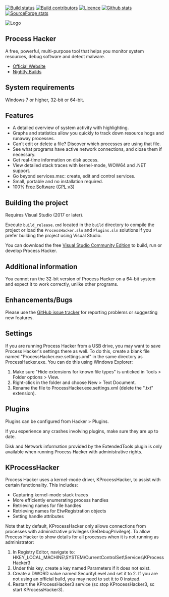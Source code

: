 [![Build status](https://img.shields.io/appveyor/ci/processhacker/processhacker.svg?style=for-the-badge)](https://ci.appveyor.com/project/processhacker/processhacker)
[![Build contributors](https://img.shields.io/github/contributors/processhacker/processhacker.svg?style=for-the-badge&color=blue)](https://github.com/processhacker/processhacker/graphs/contributors)
[![Licence](https://img.shields.io/badge/license-GPLv3-blue.svg?style=for-the-badge)](https://www.gnu.org/licenses/gpl-3.0.en.html)
[![Github stats](https://img.shields.io/github/downloads/processhacker/processhacker/total.svg?style=for-the-badge&color=red)](https://github.com/processhacker/processhacker/releases)
[![SourceForge stats](https://img.shields.io/sourceforge/dt/processhacker.svg?style=for-the-badge&color=red)](https://sourceforge.net/projects/processhacker/)

![Logo](https://raw.githubusercontent.com/processhacker2/processhacker/master/ProcessHacker/resources/ProcessHacker.png)

## Process Hacker

A free, powerful, multi-purpose tool that helps you monitor system resources, debug software and detect malware.

* [Official Website](https://processhacker.sourceforge.io/)
* [Nightly Builds](https://wj32.org/processhacker/nightly.php)

## System requirements

Windows 7 or higher, 32-bit or 64-bit.

## Features

* A detailed overview of system activity with highlighting.
* Graphs and statistics allow you quickly to track down resource hogs and runaway processes.
* Can't edit or delete a file? Discover which processes are using that file.
* See what programs have active network connections, and close them if necessary.
* Get real-time information on disk access.
* View detailed stack traces with kernel-mode, WOW64 and .NET support.
* Go beyond services.msc: create, edit and control services.
* Small, portable and no installation required.
* 100% [Free Software](http://www.gnu.org/philosophy/free-sw.en.html) ([GPL v3](http://www.gnu.org/licenses/gpl-3.0.en.html))


## Building the project


Requires Visual Studio (2017 or later).

Execute `build_release.cmd` located in the `build` directory to compile the project or load the `ProcessHacker.sln` and `Plugins.sln` solutions if you prefer building the project using Visual Studio.

You can download the free [Visual Studio Community Edition](https://www.visualstudio.com/vs/community/)
to build, run or develop Process Hacker.

## Additional information


You cannot run the 32-bit version of Process Hacker on a
64-bit system and expect it to work correctly, unlike other programs.



## Enhancements/Bugs


Please use the [GitHub issue tracker](https://github.com/processhacker2/processhacker/issues)
for reporting problems or suggesting new features.


## Settings

If you are running Process Hacker from a USB drive, you may want to
save Process Hacker's settings there as well. To do this, create a
blank file named "ProcessHacker.exe.settings.xml" in the same
directory as ProcessHacker.exe. You can do this using Windows Explorer:

1. Make sure "Hide extensions for known file types" is unticked in
   Tools > Folder options > View.
2. Right-click in the folder and choose New > Text Document.
3. Rename the file to ProcessHacker.exe.settings.xml (delete the ".txt"
   extension).

## Plugins

Plugins can be configured from Hacker > Plugins.

If you experience any crashes involving plugins, make sure they
are up to date.

Disk and Network information provided by the ExtendedTools plugin is
only available when running Process Hacker with administrative
rights.

## KProcessHacker

Process Hacker uses a kernel-mode driver, KProcessHacker, to
assist with certain functionality. This includes:

* Capturing kernel-mode stack traces
* More efficiently enumerating process handles
* Retrieving names for file handles
* Retrieving names for EtwRegistration objects
* Setting handle attributes

Note that by default, KProcessHacker only allows connections from
processes with administrative privileges (SeDebugPrivilege). To allow Process Hacker 
to show details for all processes when it is not running as administrator:

1. In Registry Editor, navigate to:
   HKEY_LOCAL_MACHINE\SYSTEM\CurrentControlSet\Services\KProcessHacker3
2. Under this key, create a key named Parameters if it does not exist.
3. Create a DWORD value named SecurityLevel and set it to 2. If you are
   not using an official build, you may need to set it to 0 instead.
4. Restart the KProcessHacker3 service (sc stop KProcessHacker3,
   sc start KProcessHacker3).
